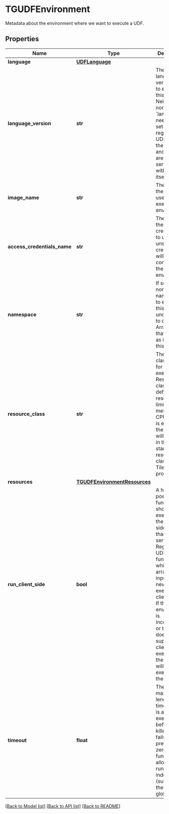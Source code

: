# TGUDFEnvironment

Metadata about the environment where we want to execute a UDF.
## Properties
Name | Type | Description | Notes
------------ | ------------- | ------------- | -------------
**language** | [**UDFLanguage**](UDFLanguage.md) |  | [optional] 
**language_version** | **str** | The language version used to execute this UDF. Neither this nor &#x60;language&#x60; needs to be set for registered UDFs, since the language and version are stored server-side with the UDF itself.  | [optional] 
**image_name** | **str** | The name of the image to use for the execution environment.  | [optional] 
**access_credentials_name** | **str** | The name of the access credentials to use. if unset, no credentials will be configured in the environment.  | [optional] 
**namespace** | **str** | If set, the non-default namespace to execute this UDF under (and to query any Array Nodes that are used as inputs to this UDF).  | [optional] 
**resource_class** | **str** | The resource class to use for the UDF execution. Resource classes define resource limits for memory and CPUs. If this is empty, then the UDF will execute in the standard resource class of the TileDB Cloud provider.  | [optional] 
**resources** | [**TGUDFEnvironmentResources**](TGUDFEnvironmentResources.md) |  | [optional] 
**run_client_side** | **bool** | A hint that, if possible, this function should be executed on the client side rather than on the server. Registered UDFs and functions which take arrays as inputs can never be executed client-side. If the client’s environment is incompatible, or the client does not support client-side execution, the function will be executed on the server.  | [optional] 
**timeout** | **float** | The maximum length of time this UDF is allowed to execute for before it is killed and fails. If not present (or zero), the function is allowed to run indefinitely (subject to the server’s global limits).  | [optional] 

[[Back to Model list]](../README.md#documentation-for-models) [[Back to API list]](../README.md#documentation-for-api-endpoints) [[Back to README]](../README.md)


